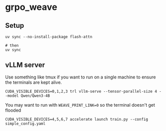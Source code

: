 # grpo_weave

## Setup

```
uv sync --no-install-package flash-attn

# then
uv sync
```

## vLLM server

Use something like tmux if you want to run on a single machine to ensure the terminals are kept alive.

```
CUDA_VISIBLE_DEVICES=0,1,2,3 trl vllm-serve --tensor-parallel-size 4 --model Qwen/Qwen3-4B
```


You may want to run with `WEAVE_PRINT_LINK=0` so the terminal doesn't get flooded
```
CUDA_VISIBLE_DEVICES=4,5,6,7 accelerate launch train.py --config simple_config.yaml
```